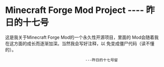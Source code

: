 Minecraft Forge Mod Project ---- 昨日的十七号
===============

这是我关于Minecraft Forge Mod的一个永久性开源项目，里面的
Mod会随着我在这方面的成长而逐渐加深。当然我会写好注释，以
免变成僵尸代码（读不懂的）。

                                        ---昨日的十七号留
